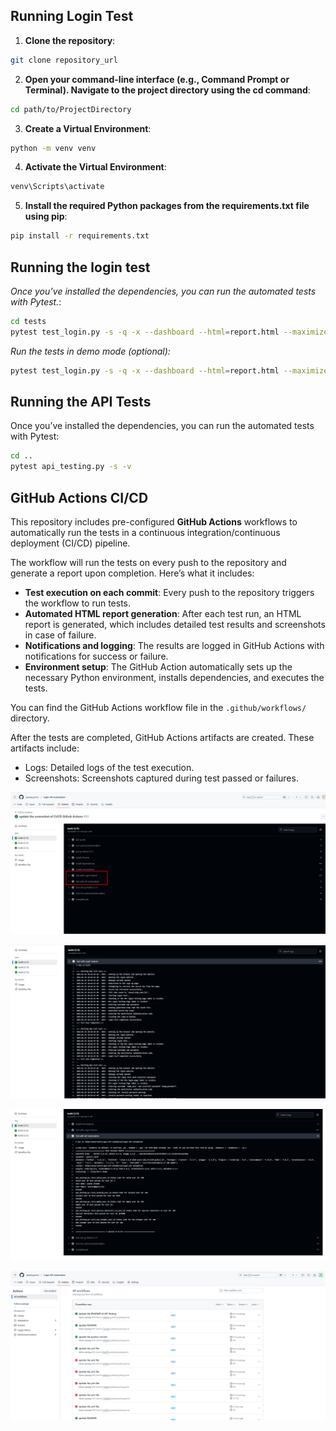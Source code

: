 ## Running Login Test

1. **Clone the repository**:

```bash
git clone repository_url
```

2. **Open your command-line interface (e.g., Command Prompt or Terminal). Navigate to the project directory using the cd
   command**:

```bash
cd path/to/ProjectDirectory
```

3. **Create a Virtual Environment**:

```bash
python -m venv venv
```

4. **Activate the Virtual Environment**:

```bash
venv\Scripts\activate
```

5. **Install the required Python packages from the requirements.txt file using pip**:

```bash
pip install -r requirements.txt
```

## Running the login test

*Once you’ve installed the dependencies, you can run the automated tests with Pytest.*:

```bash
cd tests
pytest test_login.py -s -q -x --dashboard --html=report.html --maximize --screenshot --rs
```

*Run the tests in demo mode (optional):*

```bash
pytest test_login.py -s -q -x --dashboard --html=report.html --maximize --screenshot --rs --demo
```

## Running the API Tests

Once you’ve installed the dependencies, you can run the automated tests with Pytest:

```bash
cd ..
pytest api_testing.py -s -v
```

## GitHub Actions CI/CD

This repository includes pre-configured **GitHub Actions** workflows to automatically run the tests in a continuous
integration/continuous deployment (CI/CD) pipeline.

The workflow will run the tests on every push to the repository and generate a report upon completion. Here’s what it
includes:

- **Test execution on each commit**: Every push to the repository triggers the workflow to run tests.
- **Automated HTML report generation**: After each test run, an HTML report is generated, which includes detailed test
  results and screenshots in case of failure.
- **Notifications and logging**: The results are logged in GitHub Actions with notifications for success or failure.
- **Environment setup**: The GitHub Action automatically sets up the necessary Python environment, installs
  dependencies, and executes the tests.

You can find the GitHub Actions workflow file in the `.github/workflows/` directory.

After the tests are completed, GitHub Actions artifacts are created. These artifacts include:
- Logs: Detailed logs of the test execution.
- Screenshots: Screenshots captured during test passed or failures.


![img.png](images_and_files/img.png)

![img_2.png](images_and_files/img_2.png)

![img_1.png](images_and_files/img_1.png)

![img_3.png](images_and_files/img_3.png)






